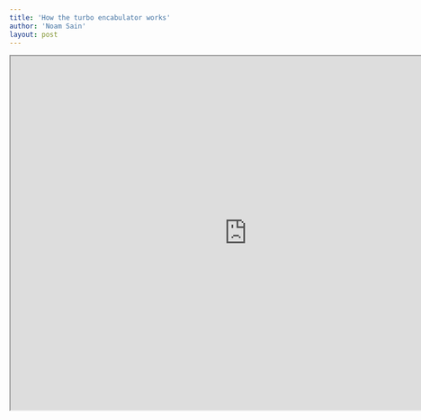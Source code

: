 ```yaml
---
title: 'How the turbo encabulator works'
author: 'Noam Sain'
layout: post
---
```


<iframe allowfullscreen="" height="630" src="https://www.youtube.com/embed/rLDgQg6bq7o?feature=oembed" title="Turbo Encabulator" width="840"></iframe>